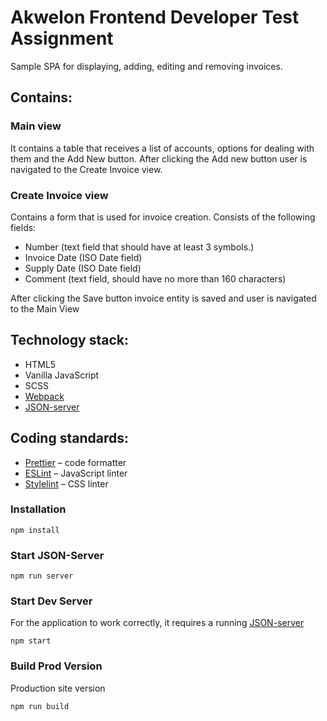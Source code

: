 # Akwelon Frontend Developer Test Assignment

Sample SPA for displaying, adding, editing and removing invoices.

## Contains:

### Main view
It contains a table that receives a list of accounts, options for dealing with them and the Add New button. After clicking the Add new button user is navigated to the Create Invoice view.

### Create Invoice view
Contains a form that is used for invoice creation. Consists of the following fields:

- Number (text field that should have at least 3 symbols.)
- Invoice Date (ISO Date field)
- Supply Date (ISO Date field)
- Comment (text field, should have no more than 160 characters)

After clicking the Save button invoice entity is saved and user is navigated to the Main View

## Technology stack:

- HTML5
- Vanilla JavaScript
- SCSS
- [Webpack](https://webpack.js.org/)
- [JSON-server](https://github.com/typicode/json-server)

## Coding standards:

- [Prettier](https://prettier.io/) – code formatter
- [ESLint](https://eslint.org/) – JavaScript linter
- [Stylelint](https://stylelint.io/) – CSS linter

### Installation

```
npm install
```

### Start JSON-Server

```
npm run server
```

### Start Dev Server

For the application to work correctly, it requires a running [JSON-server](https://github.com/typicode/json-server)

```
npm start
```

### Build Prod Version

Production site version

```
npm run build
```

